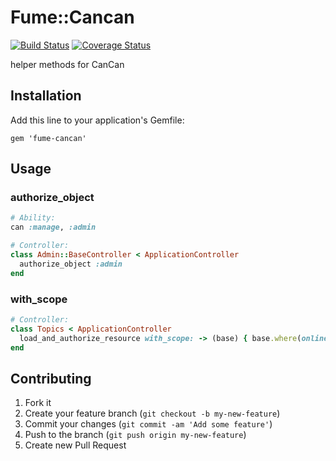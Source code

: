 # Fume::Cancan

[![Build Status](https://travis-ci.org/sunteya/fume-cancan.svg?branch=master)](https://travis-ci.org/sunteya/fume-cancan)
[![Coverage Status](https://coveralls.io/repos/sunteya/fume-cancan/badge.png?branch=master)](https://coveralls.io/r/sunteya/fume-cancan?branch=master)

helper methods for CanCan

## Installation

Add this line to your application's Gemfile:

    gem 'fume-cancan'

## Usage

### authorize_object

~~~~ruby
# Ability:
can :manage, :admin

# Controller:
class Admin::BaseController < ApplicationController
  authorize_object :admin
end
~~~~

### with_scope

~~~~ruby
# Controller:
class Topics < ApplicationController
  load_and_authorize_resource with_scope: -> (base) { base.where(online: true) }
end
~~~~

## Contributing

1. Fork it
2. Create your feature branch (`git checkout -b my-new-feature`)
3. Commit your changes (`git commit -am 'Add some feature'`)
4. Push to the branch (`git push origin my-new-feature`)
5. Create new Pull Request
